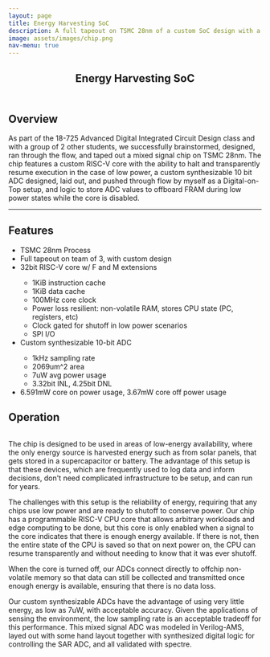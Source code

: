 ```yaml
---
layout: page
title: Energy Harvesting SoC
description: A full tapeout on TSMC 28nm of a custom SoC design with a custom ADC in a team of 3.
image: assets/images/chip.png
nav-menu: true
---
```


<!-- Main -->
<div id="main" class="alt">

<!-- One -->
<section id="one">
	<div class="inner">
		<header class="major">
			<h1>Energy Harvesting SoC</h1>
		</header>

<!-- Content -->
<h2 id="content">Overview</h2>
<p><span class="image right"><img src="{% link assets/images/chip.png %}" alt="" /></span>As part of the 18-725 Advanced Digital Integrated Circuit Design class and with a group of 2 other students, we successfully brainstormed, designed, ran through the flow, and taped out a mixed signal chip on TSMC 28nm. The chip features a custom RISC-V core with the ability to halt and transparently resume execution in the case of low power, a custom synthesizable 10 bit ADC designed, laid out, and pushed through flow by myself as a Digital-on-Top setup, and logic to store ADC values to offboard FRAM during low power states while the core is disabled.</p>

<hr class="major" />

<h2 id="features">Features</h2>
<ul>
    <li>TSMC 28nm Process</li>
    <li>Full tapeout on team of 3, with custom design</li>
    <li>32bit RISC-V core w/ F and M extensions</li>
    <ul>
        <li>1KiB instruction cache</li>
        <li>1KiB data cache</li>
        <li>100MHz core clock</li>
        <li>Power loss resilient: non-volatile RAM, stores CPU state (PC, registers, etc)</li>
        <li>Clock gated for shutoff in low power scenarios</li>
        <li>SPI I/O</li>
    </ul>
    <li>Custom synthesizable 10-bit ADC</li>
    <ul>
        <li>1kHz sampling rate</li>
        <li>2069um^2 area</li>
        <li>7uW avg power usage</li>
        <li>3.32bit INL, 4.25bit DNL</li>
    </ul>
    <li>6.591mW core on power usage, 3.67mW core off power usage</li>
</ul>

<h2 id="operation">Operation</h2>
<span class="image fit"><img src="{% link assets/images/block_diagram.png %}" alt="" /></span>

The chip is designed to be used in areas of low-energy availability, where the only energy source is harvested energy such as from
solar panels, that gets stored in a supercapacitor or battery. The advantage of this setup is that these devices, which are frequently
used to log data and inform decisions, don't need complicated infrastructure to be setup, and can run for years.

The challenges with this setup is the reliability of energy, requiring that any chips use low power and are ready to shutoff to
conserve power. Our chip has a programmable RISC-V CPU core that allows arbitrary workloads and edge computing to be done, but this
core is only enabled when a signal to the core indicates that there is enough energy available. If there is not, then the entire state
of the CPU is saved so that on next power on, the CPU can resume transparently and without needing to know that it was ever shutoff.

When the core is turned off, our ADCs connect directly to offchip non-volatile memory so that data can still be collected and transmitted
once enough energy is available, ensuring that there is no data loss.

Our custom synthesizable ADCs have the advantage of using very little energy, as low as 7uW, with acceptable accuracy. Given the applications
of sensing the environment, the low sampling rate is an acceptable tradeoff for this performance. This mixed signal ADC was modeled in Verilog-AMS,
layed out with some hand layout together with synthesized digital logic for controlling the SAR ADC, and all validated with spectre.
